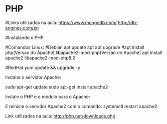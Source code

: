 # PHP
#Links utilizados na aula:
https://www.mongodb.com/
http://db-engines.com/en

#Instalando o PHP

#Comandos Linux:
#Debian
apt update
apt apt upgrade
#apt install php(Versao do Apache) libapache2-mod-php(Versão do Apache)
apt install apache2 libapache2-mod-php8.2

#RedHat
yum update && upgrade -y


Instalar o servidor Apache:

sudo apt-get update 
sudo apt-get install apache2


Instale o PHP e o módulo para o Apache:

E reinicie o servidor Apache2 com o comando:
systemctl restart apache2

Link utilizados na aula:
http://php.net/downloads.php
